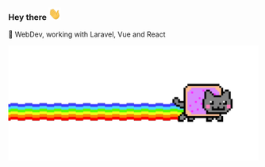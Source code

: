 ### Hey there <img src="hey.gif" width="25" height="25">

🚀 WebDev, working with Laravel, Vue and React

![Nyan cat](nyan-cat.gif "Tony's Nyan cat")
